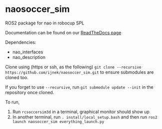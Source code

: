 # naosoccer_sim
ROS2 package for nao in robocup SPL

Documentation can be found on our [ReadTheDocs page](https://naosoccer-sim.readthedocs.io/)

Dependencies:
* nao_interfaces
* nao_description

Clone using (https or ssh, as the following)
`git clone --recursive https://github.com/ijnek/naosoccer_sim.git`
to ensure submodules are cloned too.

If you forget to use `--recursive`, run `git submodule update --init` in the repository once cloned.

To run,

1. Run `rcsoccersim3d` in a terminal, graphical monitor should show up
1. In another terminal, run `. install/local_setup.bash` and then run `ros2 launch naosoccer_sim everything_launch.py`
